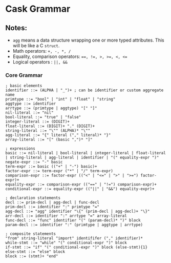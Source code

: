 # Cask Grammar

## Notes:
 - `agg` means a data structure wrapping one or more typed attributes. This will be like a C `struct`.
 - Math operators: `+, -, *, /`
 - Equality, comparison operators: `==, !=, >, >=, <, <=`
 - Logical operators : `||, &&`

### Core Grammar

```bnf
; basic elements
identifier ::= (ALPHA | "_")+ ; can be identifier or custom aggregate name
primtype ::= "bool" | "int" | "float" | "string"
aggtype ::= identifier
arrtype ::= (primtype | aggtype) "[" "]"
nil-literal ::= "nil"
bool-literal ::= "true" | "false"
integer-literal ::= (DIGIT)+
float-literal ::= (DIGIT)+ "." (DIGIT)+
string-literal ::= "\"" (ALPHA)* "\""
agg-literal ::= "{" literal ("," literal)* "}"
array-literal ::= "[" (basic ",")* "]"

; expressions
basic ::= nil-literal | bool-literal | integer-literal | float-literal | string-literal | agg-literal | identifier | "(" equality-expr ")"
negate-expr ::= "-" basic
term-expr ::= basic (("+" | "-") basic)+
factor-expr ::= term-expr ("*" | "/" term-expr)
comparison-expr ::= factor-expr (("<" | "<=" | ">" | ">=") factor-expr)+
equality-expr ::= comparison-expr (("==" | "!=") comparison-expr)+
conditional-expr ::= equality-expr (("||" | "&&") equality-expr)+

; declaration statements
decl ::= prim-decl | agg-decl | func-decl
prim-decl ::= identifier ":" primtype "=" 
agg-decl ::= "agg" identifier "\{" (prim-decl | agg-decl)+ "\}"
arr-decl ::= identifier ":" arrtype "=" array-literal
func-decl ::= "func" identifier "(" (param-decl)* ")" block
param-decl ::= identifier ":" (primtype | aggtype | arrtype)

; composite statements
"from" string-literal "import" identififer ("," identifier)*
while-stmt ::= "while" "(" conditional-expr ")" block
if-stmt ::= "if" "(" conditional-expr ")" block (else-stmt){1}
else-stmt ::= "else" block
block ::= (stmt)+ "end"
```
